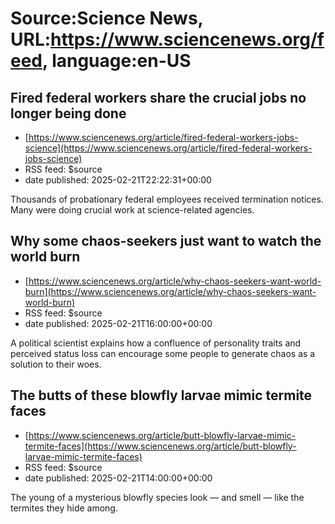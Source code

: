 # Source:Science News, URL:https://www.sciencenews.org/feed, language:en-US

## Fired federal workers share the crucial jobs no longer being done
 - [https://www.sciencenews.org/article/fired-federal-workers-jobs-science](https://www.sciencenews.org/article/fired-federal-workers-jobs-science)
 - RSS feed: $source
 - date published: 2025-02-21T22:22:31+00:00

Thousands of probationary federal employees received termination notices. Many were doing crucial work at science-related agencies.

## Why some chaos-seekers just want to watch the world burn
 - [https://www.sciencenews.org/article/why-chaos-seekers-want-world-burn](https://www.sciencenews.org/article/why-chaos-seekers-want-world-burn)
 - RSS feed: $source
 - date published: 2025-02-21T16:00:00+00:00

A political scientist explains how a confluence of personality traits and perceived status loss can encourage some people to generate chaos as a solution to their woes.

## The butts of these blowfly larvae mimic termite faces
 - [https://www.sciencenews.org/article/butt-blowfly-larvae-mimic-termite-faces](https://www.sciencenews.org/article/butt-blowfly-larvae-mimic-termite-faces)
 - RSS feed: $source
 - date published: 2025-02-21T14:00:00+00:00

The young of a mysterious blowfly species look — and smell — like the termites they hide among.

